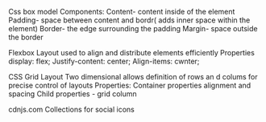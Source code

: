 <!---- 
Every document requires the following boiler plate:
!DOCTYPE, html, head, body.
<meta charset="UTF-8">
This <meta> tag greatly expands which characters we can use in our HTML document. The default encoding (for historical reasons) is ASCII, which allows for just 128 English characters.

----->

Css box model
  Components:
    Content- content inside of the element 
    Padding- space between content and bordr( adds inner space within the element)
    Border- the edge surrounding the padding
    Margin- space outside the border

  Flexbox Layout
    used to align and distribute elements efficiently
      Properties
        display: flex;
        Justify-content: center;
        Align-items: cwnter;
  
  CSS Grid Layout
    Two dimensional allows definition of rows an d colums for precise control of layouts
    Properties: 
      Container properties 
      alignment and spacing 
      Child properties - grid column 

cdnjs.com
  Collections for social icons  
    
